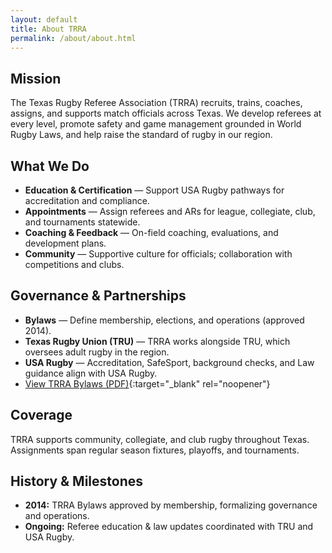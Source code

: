 ```yaml
---
layout: default
title: About TRRA
permalink: /about/about.html
---
```


## Mission
The Texas Rugby Referee Association (TRRA) recruits, trains, coaches, assigns, and supports
match officials across Texas. We develop referees at every level, promote safety and game
management grounded in World Rugby Laws, and help raise the standard of rugby in our region.

## What We Do
- **Education & Certification** — Support USA Rugby pathways for accreditation and compliance.
- **Appointments** — Assign referees and ARs for league, collegiate, club, and tournaments statewide.
- **Coaching & Feedback** — On-field coaching, evaluations, and development plans.
- **Community** — Supportive culture for officials; collaboration with competitions and clubs.

## Governance & Partnerships
- **Bylaws** — Define membership, elections, and operations (approved 2014).
- **Texas Rugby Union (TRU)** — TRRA works alongside TRU, which oversees adult rugby in the region.
- **USA Rugby** — Accreditation, SafeSport, background checks, and Law guidance align with USA Rugby.
- [View TRRA Bylaws (PDF)](https://texasrugbyunion.com/wp-content/uploads/2014/06/TRRABylaws-WorkingDraft1.pdf){:target="_blank" rel="noopener"}

## Coverage
TRRA supports community, collegiate, and club rugby throughout Texas. Assignments span regular
season fixtures, playoffs, and tournaments.

## History & Milestones
- **2014:** TRRA Bylaws approved by membership, formalizing governance and operations.
- **Ongoing:** Referee education & law updates coordinated with TRU and USA Rugby.
